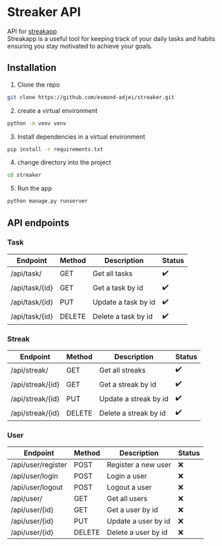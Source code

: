 # Streaker API
API for [streakapp](https://github.com/esmond-adjei/streakapp) <br>
Streakapp is a useful tool for keeping track of your daily tasks and habits ensuring you stay motivated to achieve your goals. <br>

## Installation
1. Clone the repo
```bash
git clone https://github.com/esmond-adjei/streaker.git
```

2. create a virtual environment
```bash
python -m venv venv
```

3. Install dependencies in a virtual environment
```bash
pip install -r requirements.txt
```

4. change directory into the project
```bash
cd streaker
```

5. Run the app
```bash
python manage.py runserver
```

## API endpoints

### Task
| Endpoint | Method | Description | Status |
| --- | --- | --- | --- |
| /api/task/ | GET | Get all tasks | :heavy_check_mark: |
| /api/task/{id} | GET | Get a task by id | :heavy_check_mark: |
| /api/task/{id} | PUT | Update a task by id | :heavy_check_mark: |
| /api/task/{id} | DELETE | Delete a task by id | :heavy_check_mark: |

### Streak
| Endpoint | Method | Description | Status |
| --- | --- | --- | --- |
| /api/streak/ | GET | Get all streaks | :heavy_check_mark: |
| /api/streak/{id} | GET | Get a streak by id | :heavy_check_mark: |
| /api/streak/{id} | PUT | Update a streak by id | :heavy_check_mark: |
| /api/streak/{id} | DELETE | Delete a streak by id | :heavy_check_mark: |


### User
| Endpoint | Method | Description | Status |
| --- | --- | --- | --- |
| /api/user/register | POST | Register a new user | :x: |
| /api/user/login | POST | Login a user | :x: |
| /api/user/logout | POST | Logout a user | :x: |
| /api/user/ | GET | Get all users | :x: |
| /api/user/{id} | GET | Get a user by id | :x: |
| /api/user/{id} | PUT | Update a user by id | :x: |
| /api/user/{id} | DELETE | Delete a user by id | :x: |
